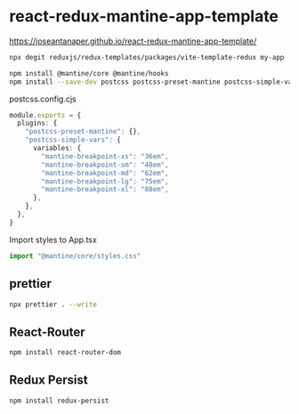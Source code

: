 # react-redux-mantine-app-template

https://joseantanaper.github.io/react-redux-mantine-app-template/

```sh
npx degit reduxjs/redux-templates/packages/vite-template-redux my-app
```

```sh
npm install @mantine/core @mantine/hooks
npm install --save-dev postcss postcss-preset-mantine postcss-simple-vars
```

postcss.config.cjs

```ts
module.exports = {
  plugins: {
    "postcss-preset-mantine": {},
    "postcss-simple-vars": {
      variables: {
        "mantine-breakpoint-xs": "36em",
        "mantine-breakpoint-sm": "48em",
        "mantine-breakpoint-md": "62em",
        "mantine-breakpoint-lg": "75em",
        "mantine-breakpoint-xl": "88em",
      },
    },
  },
}
```

Import styles to App.tsx

```ts
import "@mantine/core/styles.css"
```

## prettier

```sh
npx prettier . --write
```

## React-Router

```sh
npm install react-router-dom
```

## Redux Persist

```sh
npm install redux-persist
```
